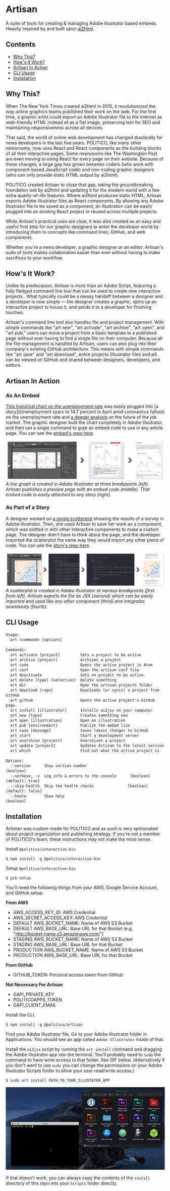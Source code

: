 # Artisan

A suite of tools for creating & managing Adobe Illustrator based embeds. Heavily inspired by and built upon [ai2html](http://ai2html.org/).

## Contents
- [Why This?](#why-this)
- [How's It Work?](#hows-it-work)
- [Artisan In Action](#artisan-in-action)
- [CLI Usage](#cli-usage)
- [Installation](#installation)

## Why This?
When The New York Times created ai2html in 2015, it revolutionized the way online graphics teams published their work on the web. For the first time, a graphic artist could export an Adobe Illustrator file to the internet as web-friendly HTML instead of as a flat image, preserving text for SEO and maintaining responsiveness across all devices.

That said, the world of online web development has changed drastically for news developers in the last five years. POLITICO, like many other newsrooms, now uses React and React components as the building blocks of all their interactive pages. Some newsrooms like The Washington Post are even moving to using React for every page on their website. Because of these changes, a large gap has grown between coders (who work with component-based JavaScript code) and non-coding graphic designers (who can only provide static HTML output by ai2html).

POLITICO created Artisan to close that gap, taking the groundbreaking foundation laid by ai2html and updating it for the modern world with a few extra quality-of-life features. Where ai2html produces static HTML, Artisan exports Adobe Illustrator files as React components. By allowing any Adobe Illustrator file to be saved as a component, an illustration can be easily plugged into an existing React project or reused across multiple projects.

While Artisan's practical uses are clear, it was also created as an easy and useful first step for our graphic designers to enter the developer world by introducing them to concepts like command lines, GitHub, and web components.

Whether you're a news developer, a graphic designer or an editor: Artisan's suite of tools makes collaboration easier than ever without having to make sacrifices to your workflow.

## How's It Work?
Unlike its predecessor, Artisan is more than an Adobe Script, featuring a fully fledged command line tool that can be used to create new interactive projects.. What typically could be a messy handoff between a designer and a developer is now simple — the designer creates a graphic, spins up an interactive project to house it, and sends it to a developer for finishing touches.

Artisan's command line tool also handles file and project management. With simple commands like "art new", "art activate", "art archive", "art open", and "art pub," users can move a project from a basic template to a published page without ever having to find a single file on their computer. Because all the file-management is handled by Artisan, users can also plug into their company's existing GitHub architecture. This means with simple commands like "art save" and "art download", entire projects (Illustrator files and all) can be viewed on GitHub and shared between designers, developers, and editors.

## Artisan In Action

### As An Embed
[This historical chart on the unemployment rate](https://www.politico.com/interactives/2020/embed/unemployment-april-2020-line-chart-hnNE7Ja6/preview/) was easily plugged into [a story](Unemployment soars to 14.7 percent in April amid coronavirus fallout) on the unemployment rate and [a deeper analysis](https://www.politico.com/news/2020/05/08/when-will-jobs-return-243925?Asks) on the future of the job market. The graphic designer built the chart completely in Adobe Illustrator, and then ran a single command to grab an embed code to use in any article page. You can see the [embed's repo here](https://github.com/The-Politico/illustration_unempline0420).

![unemployment-graph](docs/pipeline.jpg)
_A line graph is created in Adobe Illustrator at three breakpoints (left). Artisan publishes a preview page with an embed code (middle). That embed code is easily attached to any story (right)._

### As Part of a Story
A designer worked on [a single scatterplot](https://www.politico.com/interactives/2020/coronavirus-activity-risk-what-is-safe-poll/#g-Scatterplot-Desktop-img) showing the results of a survey in Adobe Illustrator. Then, she used Artisan to save her work as a component, which was slotted in with other interactive components to make a custom page. The designer didn't have to think about the page, and the developer imported the scatterplot the same way they would import any other piece of code. You can see the [story's repo here](https://github.com/The-Politico/interactive_coronavirus-activity-risk).

![risk-scatterplot](docs/export.jpg)
_A scatterplot is created in Adobe Illustrator at various breakpoints (first from left). Artisan exports the file as JSX (second) which can be easily imported and used like any other component (third) and integrates seamlessly (fourth)._

## CLI Usage

```
Usage:
  art <command> [options]

Commands:
  art activate [project]         Sets a project to be active
  art archive [project]          Archives a project
  art code                       Opens the active project in Atom
  art conf                       Open the artisan conf file
  art deactivate                 Sets no project to be active
  art delete [type] [selection]  Delete something
  art dir                        Open the artisan projects folder
  art download [repo]            Downloads (or syncs) a project from GitHub
  art github                     Opens the active project's GitHub page.
  art install [illustrator]      Installs ai2jsx on your computer
  art new [type]                 Creates something new
  art open [illustration]        Open an illustration
  art pub [environment]          Publish the embed live
  art save [message]             Saves latest changes to GitHub
  art start                      Start a development server
  art unarchive [project]        Unarchives a project
  art update [project]           Updates Artisan to the latest version
  art which                      Find out what the active project is

Options:
  --version      Show version number                                   [boolean]
  --verbose, -v  Log info & errors to the console      [boolean] [default: true]
  --skip-health  Skip the health checks               [boolean] [default: false]
  --howto        Show help                                             [boolean]
```


## Installation

Artistan was custom-made for POLITICO and as such is very opinionated about project organization and publishing strategy. If you're not a member of POLITICO's team, these instructions may not make the most sense.

Install `@politico/interactive-bin`
```
$ npm install -g @politico/interactive-bin
```

Setup `@politico/interactive-bin`
```
$ pib setup
```

You'll need the following things from your AWS, Google Service Account, and GitHub setup:

**From AWS**
- AWS_ACCESS_KEY_ID: AWS Credential
- AWS_SECRET_ACCESS_KEY: AWS Credential
- DEFAULT AWS_BUCKET_NAME: Name of AWS S3 Bucket
- DEFAULT AWS_BASE_URL: Base URL for that Bucket (e.g. "http://bucket-name.s3.amazonaws.com/")
- STAGING AWS_BUCKET_NAME: Name of AWS S3 Bucket
- STAGING AWS_BASE_URL: Base URL for that Bucket
- PRODUCTION AWS_BUCKET_NAME: Name of AWS S3 Bucket
- PRODUCTION AWS_BASE_URL: Base URL for that Bucket

**From GitHub**
- GITHUB_TOKEN: Personal access token from GitHub

**Not Necessary For Artisan**
- GAPI_PRIVATE_KEY
- POLITICOAPPS_TOKEN
- GAPI_CLIENT_EMAIL

Install the CLI.
```
$ npm install -g @politico/artisan
```

Find your Adobe Illustrator file. Go to your Adobe Illustrator folder in Applications. You should see an app called `Adobe Illustrator` inside of that.

Install the `ai2jsx` script by running the `art install` command and dragging the Adobe Illustrator app into the terminal. You'll probably need to `sudo` the command to have write access to that folder. See GIF below. (Alternatively if you don't want to use `sudo` you can change the permissions on your Adobe Illustrator Scripts folder to allow your user read/write access.)

```
$ sudo art install PATH_TO_YOUR_ILLUSTATOR_APP
```

![How To](docs/install.gif)

If that doesn't work, you can always copy the contents of the `install` directory of this repo into your `Scripts` folder directly.
